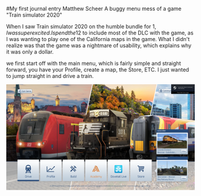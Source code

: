 #My first journal entry 
Matthew Scheer
A buggy menu mess of a game "Train simulator 2020"

When I saw Train simulator 2020 on the humble bundle for 1$, I was super excited. 
I spend the 12$ to include most of the DLC with the game, as I was wanting to play one of the California maps in the game.
What I didn't realize was that the game was a nightmare of usability, which explains why it was only a dollar.

we first start off with the main menu, which is fairly simple and straight forward, you have your Profile, create a map, the Store, ETC. I just wanted to jump straight in and drive a train. 


![alt text](https://raw.githubusercontent.com/UsabilityEngineering/uxportfolio-Mscheer75/master/assets/trainSimMenu.png)

